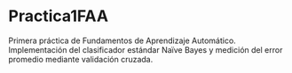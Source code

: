 Practica1FAA
============

Primera práctica de Fundamentos de Aprendizaje Automático.
Implementación del clasificador estándar Naïve Bayes y medición del error promedio mediante validación cruzada.
